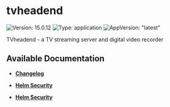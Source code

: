 # tvheadend

![Version: 15.0.12](https://img.shields.io/badge/Version-15.0.12-informational?style=flat-square) ![Type: application](https://img.shields.io/badge/Type-application-informational?style=flat-square) ![AppVersion: "latest"](https://img.shields.io/badge/AppVersion-"latest"-informational?style=flat-square)

TVheadend - a TV streaming server and digital video recorder

## Available Documentation

- [**Changelog**](CHANGELOG)

- [**Helm Security**](container-security)

- [**Helm Security**](helm-security)

